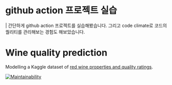 # github action 프로젝트 실습
| 간단하게 github action 프로젝트를 실습해봤습니다. 그리고 code climate로 코드의 퀄리티를 관리해보는 경험도 해보았습니다.

# Wine quality prediction
Modelling a Kaggle dataset of [red wine properties and quality ratings](https://www.kaggle.com/uciml/red-wine-quality-cortez-et-al-2009).

[![Maintainability](https://api.codeclimate.com/v1/badges/bc6c051c400c8f7157fd/maintainability)](https://codeclimate.com/github/Park-Jeong-Ki/github-actions-project/maintainability)

